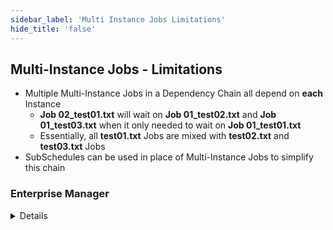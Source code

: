 ```yaml
---
sidebar_label: 'Multi Instance Jobs Limitations'
hide_title: 'false'
---
```


<head>
  <meta name="robots" content="noindex, nofollow" />
</head>

## Multi-Instance Jobs - Limitations

* Multiple Multi-Instance Jobs in a Dependency Chain all depend on **each** Instance
    * **Job 02_test01.txt** will wait on **Job 01_test02.txt** and **Job 01_test03.txt** when it only needed to wait on **Job 01_test01.txt**
    * Essentially, all **test01.txt** Jobs are mixed with **test02.txt** and **test03.txt** Jobs
* SubSchedules can be used in place of Multi-Instance Jobs to simplify this chain

### Enterprise Manager

<details>

* Multiple Multi-Instance Jobs in a Dependency Chain all depend on **each** Instance
    * **Job 02_test01.txt** will wait on **Job 01_test02.txt** and **Job 01_test03.txt** when it only needed to wait on **Job 01_test01.txt**
    * Essentially, all **test01.txt** Jobs are mixed with **test02.txt** and **test03.txt** Jobs
* SubSchedules can be used in place of Multi-Instance Jobs to simplify this chain

![](../static/imgadvanced/JobCrossDependencyChain.png)

</details>